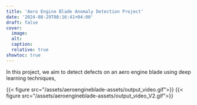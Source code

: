 ```yaml
---
title: 'Aero Engine Blade Anomaly Detection Project'
date: '2024-08-29T08:16:41+04:00'
draft: false
cover:
  image:
  alt:
  caption:
  relative: true
showtoc: true
---
```


In this project, we aim to detect defects on an aero engine blade using deep learning techniques,

{{< figure src="/assets/aeroengineblade-assets/output_video.gif">}}
{{< figure src="/assets/aeroengineblade-assets/output_video_V2.gif">}}

